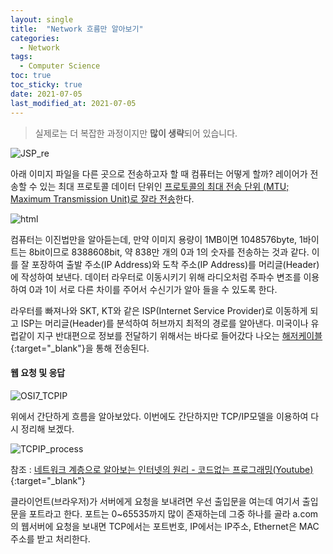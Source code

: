 ```yaml
---
layout: single
title:  "Network 흐름만 알아보기"
categories: 
  - Network
tags: 
  - Computer Science
toc: true
toc_sticky: true
date: 2021-07-05
last_modified_at: 2021-07-05
---
```


> 실제로는 더 복잡한 과정이지만 **많이 생략**되어 있습니다.

![JSP_re](https://user-images.githubusercontent.com/73654909/124393261-9d2de280-dd34-11eb-95f2-f58d5f5aef0a.png)

아래 이미지 파일을 다른 곳으로 전송하고자 할 때 컴퓨터는 어떻게 할까? 레이어가 전송할 수 있는 최대 프로토콜 데이터 단위인 <u>프로토콜의 최대 전송 단위 (MTU; Maximum Transmission Unit)로 잘라 전송</u>한다.

![html](https://user-images.githubusercontent.com/73654909/124391092-dca30180-dd29-11eb-8863-ff3898e8092b.png)

 컴퓨터는 이진법만을 알아듣는데, 만약 이미지 용량이 1MB이면 1048576byte, 1바이트는 8bit이므로 8388608bit, 약 838만 개의 0과 1의 숫자를 전송하는 것과 같다. 이를 잘 포장하여 출발 주소(IP Address)와 도착 주소(IP Address)를 머리글(Header)에 작성하여 보낸다. 데이터 라우터로 이동시키기 위해 라디오처럼 주파수 변조를 이용하여 0과 1이 서로 다른 차이를 주어서 수신기가 알아 들을 수 있도록 한다.

라우터를 빠져나와 SKT, KT와 같은 ISP(Internet Service Provider)로 이동하게 되고 ISP는 머리글(Header)를 분석하여 허브까지 최적의 경로를 알아낸다. 미국이나 유럽같이 지구 반대편으로 정보를 전달하기 위해서는 바다로 들어갔다 나오는 [해저케이블](https://www.submarinecablemap.com/){:target="_blank"}을 통해 전송된다.

#### 웹 요청 및 응답

![OSI7_TCPIP](https://user-images.githubusercontent.com/73654909/124393214-53dd9300-dd34-11eb-949d-b7fd6310942d.png)

위에서 간단하게 흐름을 알아보았다. 이번에도 간단하지만 TCP/IP모델을 이용하여 다시 정리해 보겠다.

![TCPIP_process](https://user-images.githubusercontent.com/73654909/124394004-4d511a80-dd38-11eb-8f02-ea39123a0d5e.png)

참조 : [네트워크 계층으로 알아보는 인터넷의 원리 - 코드없는 프로그래밍(Youtube)](https://youtu.be/6jo2OYPK7k0){:target="_blank"}

클라이언트(브라우저)가 서버에게 요청을 보내려면 우선 출입문을 여는데 여기서 출입문을  포트라고 한다. 포트는 0~65535까지 많이 존재하는데 그중 하나를 골라 a.com의 웹서버에 요청을 보내면 TCP에서는 포트번호, IP에서는 IP주소, Ethernet은 MAC주소를 받고 처리한다.

